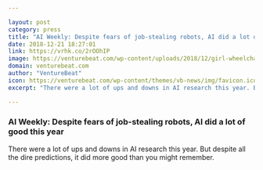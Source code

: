 ```yaml
---

layout: post
category: press
title: "AI Weekly: Despite fears of job-stealing robots, AI did a lot of good this year"
date: 2018-12-21 18:27:01
link: https://vrhk.co/2rOOhIP
image: https://venturebeat.com/wp-content/uploads/2018/12/girl-wheelchair-home.png?fit=1191%2C794&strip=all
domain: venturebeat.com
author: "VentureBeat"
icon: https://venturebeat.com/wp-content/themes/vb-news/img/favicon.ico
excerpt: "There were a lot of ups and downs in AI research this year. But despite all the dire predictions, it did more good than you might remember."

---
```


### AI Weekly: Despite fears of job-stealing robots, AI did a lot of good this year

There were a lot of ups and downs in AI research this year. But despite all the dire predictions, it did more good than you might remember.
